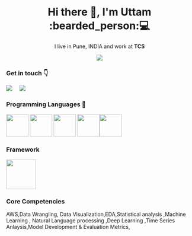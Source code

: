 <h1 align='center'> Hi there 👋, I'm Uttam  :bearded_person:💻 </h1>

<p align='center'>
  I live in Pune, INDIA and work at <b>TCS</b> 
</p>

<p align='center'>
  <a href="#"><img src="https://visitor-badge.glitch.me/badge?page_id=Uttam580.Uttam580"></a>
</p>

### Get in touch :point_down: 

  <a href="https://www.linkedin.com/in/uttam-choudhary-980554110/"><img src="https://img.shields.io/badge/linkedin-%230077B5.svg?&style=for-the-badge&logo=linkedin&logoColor=white" /></a>&nbsp;&nbsp;&nbsp;&nbsp;
  <a href="mailto:choudharyuttam94@gmail.com?subject=Olá%20Uttam"><img src="https://img.shields.io/badge/gmail-%23D14836.svg?&style=for-the-badge&logo=gmail&logoColor=white" /></a>&nbsp;&nbsp;&nbsp;&nbsp;

### Programming Languages  :rocket:

<img src="https://github.com/Uttam580/Uttam580/blob/master/img/python.png" width=60 height=60>  <img src="https://github.com/Uttam580/Uttam580/blob/master/img/r.jpg" width=60 height=60>  <img src="https://github.com/Uttam580/Uttam580/blob/master/img/html.png" width=60 height=60> <img src="https://github.com/Uttam580/Uttam580/blob/master/img/css.jpg" width=60 height=60><img src="https://github.com/Uttam580/Uttam580/blob/master/img/js.png" width=60 height=60>


###  Framework 
<img src="https://github.com/Uttam580/Uttam580/blob/master/img/flask.png" width=80 height=80>  


### Core Competencies

AWS,Data Wrangling, Data Visualization,EDA,Statistical analysis ,Machine Learning , Natural Language processing ,Deep Learning ,Time Series Anlaysis,Model Development & Evaluation Metrics, 
